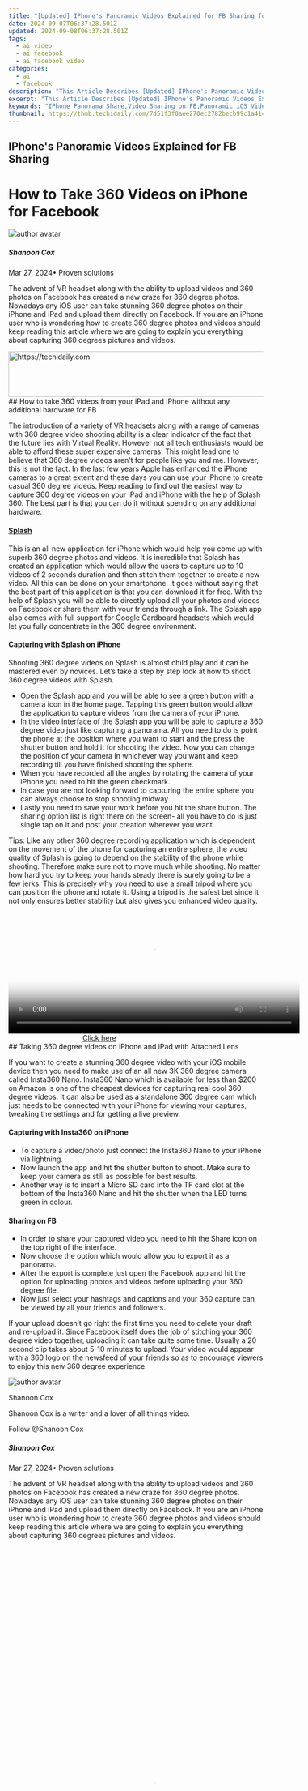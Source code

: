 ```yaml
---
title: "[Updated] IPhone's Panoramic Videos Explained for FB Sharing for 2024"
date: 2024-09-07T06:37:28.501Z
updated: 2024-09-08T06:37:28.501Z
tags:
  - ai video
  - ai facebook
  - ai facebook video
categories:
  - ai
  - facebook
description: "This Article Describes [Updated] IPhone's Panoramic Videos Explained for FB Sharing for 2024"
excerpt: "This Article Describes [Updated] IPhone's Panoramic Videos Explained for FB Sharing for 2024"
keywords: "IPhone Panorama Share,Video Sharing on FB,Panoramic iOS Videos,IPhone 4K Capture,Apple Photo Sphere,Mobile Panorama FB,IPhone Social Media Vid"
thumbnail: https://thmb.techidaily.com/7d51f3f0aee270ec2782becb99c1a414abb8cba30f3dde81226f486e6ab605fb.jpg
---
```


## IPhone's Panoramic Videos Explained for FB Sharing

# How to Take 360 Videos on iPhone for Facebook

![author avatar](https://images.wondershare.com/filmora/article-images/shannon-cox.jpg)

##### Shanoon Cox

 Mar 27, 2024• Proven solutions

 The advent of VR headset along with the ability to upload videos and 360 photos on Facebook has created a new craze for 360 degree photos. Nowadays any iOS user can take stunning 360 degree photos on their iPhone and iPad and upload them directly on Facebook. If you are an iPhone user who is wondering how to create 360 degree photos and videos should keep reading this article where we are going to explain you everything about capturing 360 degrees pictures and videos.

<!-- affiliate ads begin -->
<a href="https://appsumo.8odi.net/c/5597632/2137413/7443" target="_top" id="2137413">
  <img src="//a.impactradius-go.com/display-ad/7443-2137413" border="0" alt="https://techidaily.com" width="728" height="90"/>
</a>
<img height="0" width="0" src="https://appsumo.8odi.net/i/5597632/2137413/7443" style="position:absolute;visibility:hidden;" border="0" />
<!-- affiliate ads end -->
## How to take 360 videos from your iPad and iPhone without any additional hardware for FB

 The introduction of a variety of VR headsets along with a range of cameras with 360 degree video shooting ability is a clear indicator of the fact that the future lies with Virtual Reality. However not all tech enthusiasts would be able to afford these super expensive cameras. This might lead one to believe that 360 degree videos aren’t for people like you and me. However, this is not the fact. In the last few years Apple has enhanced the iPhone cameras to a great extent and these days you can use your iPhone to create casual 360 degree videos. Keep reading to find out the easiest way to capture 360 degree videos on your iPad and iPhone with the help of Splash 360\. The best part is that you can do it without spending on any additional hardware.

#### [Splash](https://itunes.apple.com/us/app/splash-360-video-camera-virtual-reality-community/id1057262494?mt=8)

 This is an all new application for iPhone which would help you come up with superb 360 degree photos and videos. It is incredible that Splash has created an application which would allow the users to capture up to 10 videos of 2 seconds duration and then stitch them together to create a new video. All this can be done on your smartphone. It goes without saying that the best part of this application is that you can download it for free. With the help of Splash you will be able to directly upload all your photos and videos on Facebook or share them with your friends through a link. The Splash app also comes with full support for Google Cardboard headsets which would let you fully concentrate in the 360 degree environment.

#### Capturing with Splash on iPhone

 Shooting 360 degree videos on Splash is almost child play and it can be mastered even by novices. Let’s take a step by step look at how to shoot 360 degree videos with Splash.

* Open the Splash app and you will be able to see a green button with a camera icon in the home page. Tapping this green button would allow the application to capture videos from the camera of your iPhone.
* In the video interface of the Splash app you will be able to capture a 360 degree video just like capturing a panorama. All you need to do is point the phone at the position where you want to start and the press the shutter button and hold it for shooting the video. Now you can change the position of your camera in whichever way you want and keep recording till you have finished shooting the sphere.
* When you have recorded all the angles by rotating the camera of your iPhone you need to hit the green checkmark.
* In case you are not looking forward to capturing the entire sphere you can always choose to stop shooting midway.
* Lastly you need to save your work before you hit the share button. The sharing option list is right there on the screen- all you have to do is just single tap on it and post your creation wherever you want.

 Tips: Like any other 360 degree recording application which is dependent on the movement of the phone for capturing an entire sphere, the video quality of Splash is going to depend on the stability of the phone while shooting. Therefore make sure not to move much while shooting. No matter how hard you try to keep your hands steady there is surely going to be a few jerks. This is precisely why you need to use a small tripod where you can position the phone and rotate it. Using a tripod is the safest bet since it not only ensures better stability but also gives you enhanced video quality.

<!-- affiliate ads begin -->
<span id="1982461">
					<video width="576" height="240" style="cursor:pointer"
           poster="//a.impactradius-go.com/display-clicktoplayimage/1982461.png"
           onclick="if(!this.playClicked){this.play();this.setAttribute('controls',true);this.playClicked=true;}">
	   <source src="//a.impactradius-go.com/display-ad/22993-1982461">
	   <img src="//a.impactradius-go.com/display-clicktoplayimage/1982461.png" style="border: none; height: 100%; width: 100%; object-fit: contain">
	</video>
	<div style="width:360px;text-align:center"><a href="javascript:window.open(decodeURIComponent('https%3A%2F%2Fhomestyler.sjv.io%2Fc%2F5597632%2F1982461%2F22993'), '_blank');void(0);">Click here</a></div>
</span>
<img height="0" width="0" src="https://imp.pxf.io/i/5597632/1982461/22993" style="position:absolute;visibility:hidden;" border="0" />
<!-- affiliate ads end -->
## Taking 360 degree videos on iPhone and iPad with Attached Lens

 If you want to create a stunning 360 degree video with your iOS mobile device then you need to make use of an all new 3K 360 degree camera called Insta360 Nano. Insta360 Nano which is available for less than $200 on Amazon is one of the cheapest devices for capturing real cool 360 degree videos. It can also be used as a standalone 360 degree cam which just needs to be connected with your iPhone for viewing your captures, tweaking the settings and for getting a live preview.

#### Capturing with Insta360 on iPhone

* To capture a video/photo just connect the Insta360 Nano to your iPhone via lightning.
* Now launch the app and hit the shutter button to shoot. Make sure to keep your camera as still as possible for best results.
* Another way is to insert a Micro SD card into the TF card slot at the bottom of the Insta360 Nano and hit the shutter when the LED turns green in colour.

#### Sharing on FB

* In order to share your captured video you need to hit the Share icon on the top right of the interface.
* Now choose the option which would allow you to export it as a panorama.
* After the export is complete just open the Facebook app and hit the option for uploading photos and videos before uploading your 360 degree file.
* Now just select your hashtags and captions and your 360 capture can be viewed by all your friends and followers.

 If your upload doesn’t go right the first time you need to delete your draft and re-upload it. Since Facebook itself does the job of stitching your 360 degree video together, uploading it can take quite some time. Usually a 20 second clip takes about 5-10 minutes to upload. Your video would appear with a 360 logo on the newsfeed of your friends so as to encourage viewers to enjoy this new 360 degree experience.

![author avatar](https://images.wondershare.com/filmora/article-images/shannon-cox.jpg)

Shanoon Cox

Shanoon Cox is a writer and a lover of all things video.

Follow @Shanoon Cox

##### Shanoon Cox

 Mar 27, 2024• Proven solutions

 The advent of VR headset along with the ability to upload videos and 360 photos on Facebook has created a new craze for 360 degree photos. Nowadays any iOS user can take stunning 360 degree photos on their iPhone and iPad and upload them directly on Facebook. If you are an iPhone user who is wondering how to create 360 degree photos and videos should keep reading this article where we are going to explain you everything about capturing 360 degrees pictures and videos.

<!-- affiliate ads begin -->
<span id="2127886">
					<video width="576" height="1024" style="cursor:pointer"
           poster="//a.impactradius-go.com/display-clicktoplayimage/2127886.png"
           onclick="if(!this.playClicked){this.play();this.setAttribute('controls',true);this.playClicked=true;}">
	   <source src="//a.impactradius-go.com/display-ad/18498-2127886">
	   <img src="//a.impactradius-go.com/display-clicktoplayimage/2127886.png" style="border: none; height: 100%; width: 100%; object-fit: contain">
	</video>
	<div style="width:360px;text-align:center"><a href="javascript:window.open(decodeURIComponent('https%3A%2F%2Funicoeye.pxf.io%2Fc%2F5597632%2F2127886%2F18498'), '_blank');void(0);">Click here</a></div>
</span>
<img height="0" width="0" src="https://imp.pxf.io/i/5597632/2127886/18498" style="position:absolute;visibility:hidden;" border="0" />
<!-- affiliate ads end -->
## How to take 360 videos from your iPad and iPhone without any additional hardware for FB

 The introduction of a variety of VR headsets along with a range of cameras with 360 degree video shooting ability is a clear indicator of the fact that the future lies with Virtual Reality. However not all tech enthusiasts would be able to afford these super expensive cameras. This might lead one to believe that 360 degree videos aren’t for people like you and me. However, this is not the fact. In the last few years Apple has enhanced the iPhone cameras to a great extent and these days you can use your iPhone to create casual 360 degree videos. Keep reading to find out the easiest way to capture 360 degree videos on your iPad and iPhone with the help of Splash 360\. The best part is that you can do it without spending on any additional hardware.

#### [Splash](https://itunes.apple.com/us/app/splash-360-video-camera-virtual-reality-community/id1057262494?mt=8)

 This is an all new application for iPhone which would help you come up with superb 360 degree photos and videos. It is incredible that Splash has created an application which would allow the users to capture up to 10 videos of 2 seconds duration and then stitch them together to create a new video. All this can be done on your smartphone. It goes without saying that the best part of this application is that you can download it for free. With the help of Splash you will be able to directly upload all your photos and videos on Facebook or share them with your friends through a link. The Splash app also comes with full support for Google Cardboard headsets which would let you fully concentrate in the 360 degree environment.

#### Capturing with Splash on iPhone

 Shooting 360 degree videos on Splash is almost child play and it can be mastered even by novices. Let’s take a step by step look at how to shoot 360 degree videos with Splash.

* Open the Splash app and you will be able to see a green button with a camera icon in the home page. Tapping this green button would allow the application to capture videos from the camera of your iPhone.
* In the video interface of the Splash app you will be able to capture a 360 degree video just like capturing a panorama. All you need to do is point the phone at the position where you want to start and the press the shutter button and hold it for shooting the video. Now you can change the position of your camera in whichever way you want and keep recording till you have finished shooting the sphere.
* When you have recorded all the angles by rotating the camera of your iPhone you need to hit the green checkmark.
* In case you are not looking forward to capturing the entire sphere you can always choose to stop shooting midway.
* Lastly you need to save your work before you hit the share button. The sharing option list is right there on the screen- all you have to do is just single tap on it and post your creation wherever you want.

 Tips: Like any other 360 degree recording application which is dependent on the movement of the phone for capturing an entire sphere, the video quality of Splash is going to depend on the stability of the phone while shooting. Therefore make sure not to move much while shooting. No matter how hard you try to keep your hands steady there is surely going to be a few jerks. This is precisely why you need to use a small tripod where you can position the phone and rotate it. Using a tripod is the safest bet since it not only ensures better stability but also gives you enhanced video quality.

<!-- affiliate ads begin -->
<span id="1983551">
					<video width="576" height="240" style="cursor:pointer"
           poster="//a.impactradius-go.com/display-clicktoplayimage/1983551.png"
           onclick="if(!this.playClicked){this.play();this.setAttribute('controls',true);this.playClicked=true;}">
	   <source src="//a.impactradius-go.com/display-ad/22993-1983551">
	   <img src="//a.impactradius-go.com/display-clicktoplayimage/1983551.png" style="border: none; height: 100%; width: 100%; object-fit: contain">
	</video>
	<div style="width:360px;text-align:center"><a href="javascript:window.open(decodeURIComponent('https%3A%2F%2Fhomestyler.sjv.io%2Fc%2F5597632%2F1983551%2F22993'), '_blank');void(0);">Click here</a></div>
</span>
<img height="0" width="0" src="https://imp.pxf.io/i/5597632/1983551/22993" style="position:absolute;visibility:hidden;" border="0" />
<!-- affiliate ads end -->
## Taking 360 degree videos on iPhone and iPad with Attached Lens

 If you want to create a stunning 360 degree video with your iOS mobile device then you need to make use of an all new 3K 360 degree camera called Insta360 Nano. Insta360 Nano which is available for less than $200 on Amazon is one of the cheapest devices for capturing real cool 360 degree videos. It can also be used as a standalone 360 degree cam which just needs to be connected with your iPhone for viewing your captures, tweaking the settings and for getting a live preview.

#### Capturing with Insta360 on iPhone

* To capture a video/photo just connect the Insta360 Nano to your iPhone via lightning.
* Now launch the app and hit the shutter button to shoot. Make sure to keep your camera as still as possible for best results.
* Another way is to insert a Micro SD card into the TF card slot at the bottom of the Insta360 Nano and hit the shutter when the LED turns green in colour.

#### Sharing on FB

* In order to share your captured video you need to hit the Share icon on the top right of the interface.
* Now choose the option which would allow you to export it as a panorama.
* After the export is complete just open the Facebook app and hit the option for uploading photos and videos before uploading your 360 degree file.
* Now just select your hashtags and captions and your 360 capture can be viewed by all your friends and followers.

 If your upload doesn’t go right the first time you need to delete your draft and re-upload it. Since Facebook itself does the job of stitching your 360 degree video together, uploading it can take quite some time. Usually a 20 second clip takes about 5-10 minutes to upload. Your video would appear with a 360 logo on the newsfeed of your friends so as to encourage viewers to enjoy this new 360 degree experience.

![author avatar](https://images.wondershare.com/filmora/article-images/shannon-cox.jpg)

<!-- affiliate ads begin -->
<a href="https://ephamedtechinc.pxf.io/c/5597632/2136612/26400" target="_top" id="2136612">
  <img src="//a.impactradius-go.com/display-ad/26400-2136612" border="0" alt="https://techidaily.com" width="728" height="90"/>
</a>
<img height="0" width="0" src="https://ephamedtechinc.pxf.io/i/5597632/2136612/26400" style="position:absolute;visibility:hidden;" border="0" />
<!-- affiliate ads end -->
Shanoon Cox

Shanoon Cox is a writer and a lover of all things video.

Follow @Shanoon Cox

##### Shanoon Cox

 Mar 27, 2024• Proven solutions

 The advent of VR headset along with the ability to upload videos and 360 photos on Facebook has created a new craze for 360 degree photos. Nowadays any iOS user can take stunning 360 degree photos on their iPhone and iPad and upload them directly on Facebook. If you are an iPhone user who is wondering how to create 360 degree photos and videos should keep reading this article where we are going to explain you everything about capturing 360 degrees pictures and videos.

<!-- affiliate ads begin -->
<a href="https://aligracehair.sjv.io/c/5597632/2135396/19272" target="_top" id="2135396">
  <img src="//a.impactradius-go.com/display-ad/19272-2135396" border="0" alt="https://techidaily.com" width="160" height="90"/>
</a>
<img height="0" width="0" src="https://aligracehair.sjv.io/i/5597632/2135396/19272" style="position:absolute;visibility:hidden;" border="0" />
<!-- affiliate ads end -->
## How to take 360 videos from your iPad and iPhone without any additional hardware for FB

 The introduction of a variety of VR headsets along with a range of cameras with 360 degree video shooting ability is a clear indicator of the fact that the future lies with Virtual Reality. However not all tech enthusiasts would be able to afford these super expensive cameras. This might lead one to believe that 360 degree videos aren’t for people like you and me. However, this is not the fact. In the last few years Apple has enhanced the iPhone cameras to a great extent and these days you can use your iPhone to create casual 360 degree videos. Keep reading to find out the easiest way to capture 360 degree videos on your iPad and iPhone with the help of Splash 360\. The best part is that you can do it without spending on any additional hardware.

#### [Splash](https://itunes.apple.com/us/app/splash-360-video-camera-virtual-reality-community/id1057262494?mt=8)

 This is an all new application for iPhone which would help you come up with superb 360 degree photos and videos. It is incredible that Splash has created an application which would allow the users to capture up to 10 videos of 2 seconds duration and then stitch them together to create a new video. All this can be done on your smartphone. It goes without saying that the best part of this application is that you can download it for free. With the help of Splash you will be able to directly upload all your photos and videos on Facebook or share them with your friends through a link. The Splash app also comes with full support for Google Cardboard headsets which would let you fully concentrate in the 360 degree environment.

#### Capturing with Splash on iPhone

 Shooting 360 degree videos on Splash is almost child play and it can be mastered even by novices. Let’s take a step by step look at how to shoot 360 degree videos with Splash.

* Open the Splash app and you will be able to see a green button with a camera icon in the home page. Tapping this green button would allow the application to capture videos from the camera of your iPhone.
* In the video interface of the Splash app you will be able to capture a 360 degree video just like capturing a panorama. All you need to do is point the phone at the position where you want to start and the press the shutter button and hold it for shooting the video. Now you can change the position of your camera in whichever way you want and keep recording till you have finished shooting the sphere.
* When you have recorded all the angles by rotating the camera of your iPhone you need to hit the green checkmark.
* In case you are not looking forward to capturing the entire sphere you can always choose to stop shooting midway.
* Lastly you need to save your work before you hit the share button. The sharing option list is right there on the screen- all you have to do is just single tap on it and post your creation wherever you want.

 Tips: Like any other 360 degree recording application which is dependent on the movement of the phone for capturing an entire sphere, the video quality of Splash is going to depend on the stability of the phone while shooting. Therefore make sure not to move much while shooting. No matter how hard you try to keep your hands steady there is surely going to be a few jerks. This is precisely why you need to use a small tripod where you can position the phone and rotate it. Using a tripod is the safest bet since it not only ensures better stability but also gives you enhanced video quality.

## Taking 360 degree videos on iPhone and iPad with Attached Lens

 If you want to create a stunning 360 degree video with your iOS mobile device then you need to make use of an all new 3K 360 degree camera called Insta360 Nano. Insta360 Nano which is available for less than $200 on Amazon is one of the cheapest devices for capturing real cool 360 degree videos. It can also be used as a standalone 360 degree cam which just needs to be connected with your iPhone for viewing your captures, tweaking the settings and for getting a live preview.

#### Capturing with Insta360 on iPhone

* To capture a video/photo just connect the Insta360 Nano to your iPhone via lightning.
* Now launch the app and hit the shutter button to shoot. Make sure to keep your camera as still as possible for best results.
* Another way is to insert a Micro SD card into the TF card slot at the bottom of the Insta360 Nano and hit the shutter when the LED turns green in colour.

#### Sharing on FB

* In order to share your captured video you need to hit the Share icon on the top right of the interface.
* Now choose the option which would allow you to export it as a panorama.
* After the export is complete just open the Facebook app and hit the option for uploading photos and videos before uploading your 360 degree file.
* Now just select your hashtags and captions and your 360 capture can be viewed by all your friends and followers.

 If your upload doesn’t go right the first time you need to delete your draft and re-upload it. Since Facebook itself does the job of stitching your 360 degree video together, uploading it can take quite some time. Usually a 20 second clip takes about 5-10 minutes to upload. Your video would appear with a 360 logo on the newsfeed of your friends so as to encourage viewers to enjoy this new 360 degree experience.

![author avatar](https://images.wondershare.com/filmora/article-images/shannon-cox.jpg)

Shanoon Cox

Shanoon Cox is a writer and a lover of all things video.

Follow @Shanoon Cox

##### Shanoon Cox

 Mar 27, 2024• Proven solutions

 The advent of VR headset along with the ability to upload videos and 360 photos on Facebook has created a new craze for 360 degree photos. Nowadays any iOS user can take stunning 360 degree photos on their iPhone and iPad and upload them directly on Facebook. If you are an iPhone user who is wondering how to create 360 degree photos and videos should keep reading this article where we are going to explain you everything about capturing 360 degrees pictures and videos.

## How to take 360 videos from your iPad and iPhone without any additional hardware for FB

 The introduction of a variety of VR headsets along with a range of cameras with 360 degree video shooting ability is a clear indicator of the fact that the future lies with Virtual Reality. However not all tech enthusiasts would be able to afford these super expensive cameras. This might lead one to believe that 360 degree videos aren’t for people like you and me. However, this is not the fact. In the last few years Apple has enhanced the iPhone cameras to a great extent and these days you can use your iPhone to create casual 360 degree videos. Keep reading to find out the easiest way to capture 360 degree videos on your iPad and iPhone with the help of Splash 360\. The best part is that you can do it without spending on any additional hardware.

#### [Splash](https://itunes.apple.com/us/app/splash-360-video-camera-virtual-reality-community/id1057262494?mt=8)

 This is an all new application for iPhone which would help you come up with superb 360 degree photos and videos. It is incredible that Splash has created an application which would allow the users to capture up to 10 videos of 2 seconds duration and then stitch them together to create a new video. All this can be done on your smartphone. It goes without saying that the best part of this application is that you can download it for free. With the help of Splash you will be able to directly upload all your photos and videos on Facebook or share them with your friends through a link. The Splash app also comes with full support for Google Cardboard headsets which would let you fully concentrate in the 360 degree environment.

#### Capturing with Splash on iPhone

 Shooting 360 degree videos on Splash is almost child play and it can be mastered even by novices. Let’s take a step by step look at how to shoot 360 degree videos with Splash.

* Open the Splash app and you will be able to see a green button with a camera icon in the home page. Tapping this green button would allow the application to capture videos from the camera of your iPhone.
* In the video interface of the Splash app you will be able to capture a 360 degree video just like capturing a panorama. All you need to do is point the phone at the position where you want to start and the press the shutter button and hold it for shooting the video. Now you can change the position of your camera in whichever way you want and keep recording till you have finished shooting the sphere.
* When you have recorded all the angles by rotating the camera of your iPhone you need to hit the green checkmark.
* In case you are not looking forward to capturing the entire sphere you can always choose to stop shooting midway.
* Lastly you need to save your work before you hit the share button. The sharing option list is right there on the screen- all you have to do is just single tap on it and post your creation wherever you want.

 Tips: Like any other 360 degree recording application which is dependent on the movement of the phone for capturing an entire sphere, the video quality of Splash is going to depend on the stability of the phone while shooting. Therefore make sure not to move much while shooting. No matter how hard you try to keep your hands steady there is surely going to be a few jerks. This is precisely why you need to use a small tripod where you can position the phone and rotate it. Using a tripod is the safest bet since it not only ensures better stability but also gives you enhanced video quality.

<!-- affiliate ads begin -->
<a href="https://aligracehair.sjv.io/c/5597632/2115915/19272" target="_top" id="2115915">
  <img src="//a.impactradius-go.com/display-ad/19272-2115915" border="0" alt="https://techidaily.com" width="300" height="90"/>
</a>
<img height="0" width="0" src="https://aligracehair.sjv.io/i/5597632/2115915/19272" style="position:absolute;visibility:hidden;" border="0" />
<!-- affiliate ads end -->
## Taking 360 degree videos on iPhone and iPad with Attached Lens

 If you want to create a stunning 360 degree video with your iOS mobile device then you need to make use of an all new 3K 360 degree camera called Insta360 Nano. Insta360 Nano which is available for less than $200 on Amazon is one of the cheapest devices for capturing real cool 360 degree videos. It can also be used as a standalone 360 degree cam which just needs to be connected with your iPhone for viewing your captures, tweaking the settings and for getting a live preview.

#### Capturing with Insta360 on iPhone

* To capture a video/photo just connect the Insta360 Nano to your iPhone via lightning.
* Now launch the app and hit the shutter button to shoot. Make sure to keep your camera as still as possible for best results.
* Another way is to insert a Micro SD card into the TF card slot at the bottom of the Insta360 Nano and hit the shutter when the LED turns green in colour.

#### Sharing on FB

* In order to share your captured video you need to hit the Share icon on the top right of the interface.
* Now choose the option which would allow you to export it as a panorama.
* After the export is complete just open the Facebook app and hit the option for uploading photos and videos before uploading your 360 degree file.
* Now just select your hashtags and captions and your 360 capture can be viewed by all your friends and followers.

 If your upload doesn’t go right the first time you need to delete your draft and re-upload it. Since Facebook itself does the job of stitching your 360 degree video together, uploading it can take quite some time. Usually a 20 second clip takes about 5-10 minutes to upload. Your video would appear with a 360 logo on the newsfeed of your friends so as to encourage viewers to enjoy this new 360 degree experience.

![author avatar](https://images.wondershare.com/filmora/article-images/shannon-cox.jpg)

Shanoon Cox

Shanoon Cox is a writer and a lover of all things video.

Follow @Shanoon Cox

<ins class="adsbygoogle"
     style="display:block"
     data-ad-format="autorelaxed"
     data-ad-client="ca-pub-7571918770474297"
     data-ad-slot="1223367746"></ins>

<ins class="adsbygoogle"
     style="display:block"
     data-ad-format="autorelaxed"
     data-ad-client="ca-pub-7571918770474297"
     data-ad-slot="1223367746"></ins>



<ins class="adsbygoogle"
     style="display:block"
     data-ad-client="ca-pub-7571918770474297"
     data-ad-slot="8358498916"
     data-ad-format="auto"
     data-full-width-responsive="true"></ins>






<span class="atpl-alsoreadstyle">Also read:</span>
<div><ul>
<li><a href="https://facebook-video-recording.techidaily.com/new-11-secrets-to-increasing-your-facebook-video-reach-for-2024/"><u>[New] 11 Secrets to Increasing Your Facebook Video Reach for 2024</u></a></li>
<li><a href="https://fox-info.techidaily.com/new-2024-approved-developing-mastery-in-professional-interview-processes/"><u>[New] 2024 Approved Developing Mastery in Professional Interview Processes</u></a></li>
<li><a href="https://facebook-video-recording.techidaily.com/new-2024-approved-freedom-through-jokes-ranking-the-most-hilarious-social-media-prisons/"><u>[New] 2024 Approved Freedom Through Jokes Ranking the Most Hilarious Social Media Prisons</u></a></li>
<li><a href="https://facebook-video-recording.techidaily.com/new-2024-approved-inquiry-how-to-view-all-media-sharing-in-app-messages/"><u>[New] 2024 Approved Inquiry How to View All Media Sharing in App Messages?</u></a></li>
<li><a href="https://digital-screen-recording.techidaily.com/new-2024-approved-tips-for-recording-high-quality-mov-video-on-windows-11/"><u>[New] 2024 Approved Tips for Recording High-Quality MOV Video on Windows 11</u></a></li>
<li><a href="https://facebook-video-recording.techidaily.com/new-2024-approved-transform-your-facebook-presence-with-these-11-video-marketing-tips/"><u>[New] 2024 Approved Transform Your Facebook Presence with These 11 Video Marketing Tips</u></a></li>
<li><a href="https://facebook-video-recording.techidaily.com/new-creating-a-social-media-impact-the-art-of-using-hashtags-on-fb-for-2024/"><u>[New] Creating a Social Media Impact The Art of Using Hashtags on FB for 2024</u></a></li>
<li><a href="https://facebook-video-recording.techidaily.com/new-effortless-fb-video-creation-best-20-free-tools-unveiled/"><u>[New] Effortless FB Video Creation Best 20 Free Tools Unveiled</u></a></li>
<li><a href="https://facebook-video-recording.techidaily.com/new-fb-video-direction-whats-the-right-angle/"><u>[New] FB Video Direction What's the Right Angle?</u></a></li>
<li><a href="https://facebook-video-recording.techidaily.com/new-in-2024-create-professional-fb-ad-videos-leverage-free-creative-toolkit/"><u>[New] In 2024, Create Professional FB Ad Videos Leverage Free Creative Toolkit</u></a></li>
<li><a href="https://facebook-video-recording.techidaily.com/new-in-2024-from-darkness-to-daylight-funniest-incarcerated-facebook-friends-quotes/"><u>[New] In 2024, From Darkness to Daylight Funniest Incarcerated Facebook Friends Quotes</u></a></li>
<li><a href="https://facebook-video-recording.techidaily.com/new-in-2024-simplified-tech-livestreaming-of-facebook-using-obs-studio/"><u>[New] In 2024, Simplified Tech Livestreaming of Facebook Using OBS Studio</u></a></li>
<li><a href="https://facebook-video-recording.techidaily.com/new-in-2024-strategies-to-attain-facebooks-prestige-blue-icon/"><u>[New] In 2024, Strategies to Attain Facebook’s Prestige Blue Icon</u></a></li>
<li><a href="https://facebook-video-recording.techidaily.com/new-in-2024-unlocking-tv-potential-with-social-medias-facebook-live-streams/"><u>[New] In 2024, Unlocking TV Potential with Social Media's Facebook Live Streams</u></a></li>
<li><a href="https://facebook-video-recording.techidaily.com/new-in-2024-unveil-the-power-of-storytelling-in-your-facebook-bio/"><u>[New] In 2024, Unveil the Power of Storytelling in Your Facebook Bio</u></a></li>
<li><a href="https://facebook-video-recording.techidaily.com/new-instant-subtitling-hacks-for-all-your-facebook-videos-for-2024/"><u>[New] Instant Subtitling Hacks for All Your Facebook Videos for 2024</u></a></li>
<li><a href="https://extra-skills.techidaily.com/new-quick-humor-crafting-the-meme-text-genrator-way/"><u>[New] Quick Humor Crafting The Meme Text Gen'rator Way</u></a></li>
<li><a href="https://facebook-video-recording.techidaily.com/new-the-art-of-curating-digital-stories-on-fb/"><u>[New] The Art of Curating Digital Stories on FB</u></a></li>
<li><a href="https://instagram-videos.techidaily.com/new-the-silent-watchers-best-instagram-apps/"><u>[New] The Silent Watchers' Best Instagram Apps</u></a></li>
<li><a href="https://facebook-video-recording.techidaily.com/new-the-ultimate-checklist-for-fb-cover-video-excellence-for-2024/"><u>[New] The Ultimate Checklist for FB Cover Video Excellence for 2024</u></a></li>
<li><a href="https://facebook-video-recording.techidaily.com/updated-2024-approved-facebook-live-the-world-in-minutes/"><u>[Updated] 2024 Approved Facebook Live The World in Minutes</u></a></li>
<li><a href="https://instagram-video-recordings.techidaily.com/updated-elusive-story-viewers-mobile-hacks-for-2024/"><u>[Updated] Elusive Story Viewers' Mobile Hacks for 2024</u></a></li>
<li><a href="https://facebook-video-recording.techidaily.com/updated-facebook-today-unpacking-the-recent-updates-for-2024/"><u>[Updated] Facebook Today Unpacking the Recent Updates for 2024</u></a></li>
<li><a href="https://facebook-video-content.techidaily.com/updated-in-2024-ace-your-social-media-game-essential-video-marketing-techniques-on-facebook/"><u>[Updated] In 2024, Ace Your Social Media Game Essential Video Marketing Techniques on Facebook</u></a></li>
<li><a href="https://youtube-web.techidaily.com/ed-in-2024-channeling-changes-transition-to-youtubes-updated-membership-model/"><u>[Updated] In 2024, Channeling Changes Transition to YouTube's Updated Membership Model</u></a></li>
<li><a href="https://facebook-video-recording.techidaily.com/updated-in-2024-mastering-xbox-livestreaming-on-facebook-platform/"><u>[Updated] In 2024, Mastering Xbox Livestreaming on Facebook Platform</u></a></li>
<li><a href="https://twitter-clips.techidaily.com/updated-in-2024-mastery-in-maintaining-a-clean-feed-best-twitter-tools/"><u>[Updated] In 2024, Mastery in Maintaining a Clean Feed Best Twitter Tools</u></a></li>
<li><a href="https://facebook-video-recording.techidaily.com/updated-in-2024-navigating-the-art-of-film-making-on-facebook/"><u>[Updated] In 2024, Navigating the Art of Film Making on Facebook</u></a></li>
<li><a href="https://facebook-video-recording.techidaily.com/updated-in-2024-top-cover-photo-creators-facebook-edition-top-11-list/"><u>[Updated] In 2024, Top Cover Photo Creators Facebook Edition - Top 11 List</u></a></li>
<li><a href="https://extra-support.techidaily.com/updated-navigating-the-maze-of-tiktoks-bulk-video-transfer/"><u>[Updated] Navigating the Maze of TikTok's Bulk Video Transfer</u></a></li>
<li><a href="https://facebook-video-recording.techidaily.com/updated-seamless-transition-of-video-files-to-facebook-for-pcandroid-for-2024/"><u>[Updated] Seamless Transition of Video Files to Facebook for PC/Android for 2024</u></a></li>
<li><a href="https://facebook-video-recording.techidaily.com/updated-structured-writing-tactics-for-boosting-facebook-ad-performance/"><u>[Updated] Structured Writing Tactics for Boosting Facebook Ad Performance</u></a></li>
<li><a href="https://facebook-video-recording.techidaily.com/updated-the-secrets-to-attractive-profile-videos-for-2024/"><u>[Updated] The Secrets to Attractive Profile Videos for 2024</u></a></li>
<li><a href="https://facebook-video-recording.techidaily.com/updated-unlock-facebook-popularity-discover-best-apps-from-androidiphone-for-2024/"><u>[Updated] Unlock Facebook Popularity Discover Best Apps From Android/iPhone for 2024</u></a></li>
<li><a href="https://extra-tips.techidaily.com/a-complete-introduction-to-snapchats-new-feature-for-2024/"><u>A Complete Introduction to Snapchat's New Feature for 2024</u></a></li>
<li><a href="https://facebook-video-recording.techidaily.com/comprehensive-guide-to-the-uniden-r3-strong-build-and-extended-range-capabilities/"><u>Comprehensive Guide to the Uniden R3: Strong Build & Extended Range Capabilities</u></a></li>
<li><a href="https://extra-resources.techidaily.com/elite-e-commerce-outposts-your-ultimate-gift-enclosure-hub/"><u>Elite E-Commerce Outposts Your Ultimate Gift Enclosure Hub</u></a></li>
<li><a href="https://win-blog.techidaily.com/expert-guide-to-eliminating-latency-in-your-guilty-gear-strive-matches/"><u>Expert Guide to Eliminating Latency in Your Guilty Gear Strive Matches</u></a></li>
<li><a href="https://location-social.techidaily.com/in-2024-4-most-known-ways-to-find-someone-on-tinder-for-oppo-find-x6-pro-by-name-drfone-by-drfone-virtual-android/"><u>In 2024, 4 Most-Known Ways to Find Someone on Tinder For Oppo Find X6 Pro by Name | Dr.fone</u></a></li>
<li><a href="https://android-unlock.techidaily.com/in-2024-how-to-track-imei-number-of-samsung-galaxy-s24-through-google-earth-by-drfone-android/"><u>In 2024, How To Track IMEI Number Of Samsung Galaxy S24 Through Google Earth?</u></a></li>
<li><a href="https://iphone-transfer.techidaily.com/in-2024-ultimate-guide-how-to-transfer-music-from-apple-iphone-12-pro-to-iphone-drfone-by-drfone-transfer-from-ios/"><u>In 2024, Ultimate Guide, How to Transfer Music From Apple iPhone 12 Pro to iPhone | Dr.fone</u></a></li>
<li><a href="https://vimeo-videos.techidaily.com/navigating-vimeos-subscription-options-for-content-creators/"><u>Navigating Vimeo’s Subscription Options for Content Creators</u></a></li>
<li><a href="https://extra-resources.techidaily.com/perfecting-your-video-with-story-remix-and-windows-photos/"><u>Perfecting Your Video with Story Remix & Windows Photos</u></a></li>
<li><a href="https://fix-guide.techidaily.com/reasons-for-samsung-galaxy-f14-5g-stuck-on-boot-screen-and-ways-to-fix-them-drfone-by-drfone-fix-android-problems-fix-android-problems/"><u>Reasons for Samsung Galaxy F14 5G Stuck on Boot Screen and Ways To Fix Them | Dr.fone</u></a></li>
<li><a href="https://facebook-video-footage.techidaily.com/rooting-in-cities-cultivating-urban-biodiversity-for-2024/"><u>Rooting in Cities Cultivating Urban Biodiversity for 2024</u></a></li>
<li><a href="https://discover-best.techidaily.com/scelta-di-screen-recorder-ideale-per-pc-windows-registrazione-full-screen-o-particolareggiata/"><u>Scelta Di Screen Recorder Ideale per PC Windows - Registrazione Full-Screen O Particolareggiata</u></a></li>
<li><a href="https://facebook-video-recording.techidaily.com/unseen-reader-fb-moments-watcher/"><u>Unseen Reader FB Moments Watcher</u></a></li>
</ul></div>
